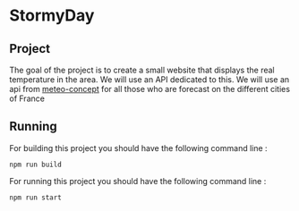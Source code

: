 # StormyDay

## Project

The goal of the project is to create a small website that displays the real temperature in the area. We will use an API dedicated to this.
We will use an api from [meteo-concept](https://api.meteo-concept.com/documentation#intro) for all those who are forecast on the different cities of France 

## Running

For building this project you should have the following command line :
```
npm run build
```

For running this project you should have the following command line :
```
npm run start
```
